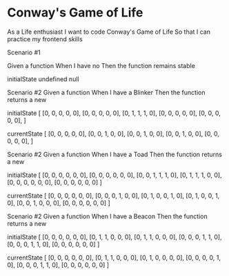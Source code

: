 # Conway's Game of Life

As a Life enthusiast
I want to code Conway's Game of Life
So that I can practice my frontend skills

Scenario #1

Given a function <next>
When I have no <initialState>
Then the function remains stable

initialState
undefined
null

Scenario #2
Given a function <next>
When I have a Blinker <initialState>
Then the function returns a new <currentState>

initialState
[
[0, 0, 0, 0, 0],
[0, 0, 0, 0, 0],
[0, 1, 1, 1, 0],
[0, 0, 0, 0, 0],
[0, 0, 0, 0, 0],
]

currentState
[
[0, 0, 0, 0, 0],
[0, 0, 1, 0, 0],
[0, 0, 1, 0, 0],
[0, 0, 1, 0, 0],
[0, 0, 0, 0, 0],
]

Scenario #2
Given a function <next>
When I have a Toad <initialState>
Then the function returns a new <currentState>

initialState
[
[0, 0, 0, 0, 0, 0],
[0, 0, 0, 0, 0, 0],
[0, 0, 1, 1, 1, 0],
[0, 1, 1, 1, 0, 0],
[0, 0, 0, 0, 0, 0],
[0, 0, 0, 0, 0, 0]
]

currentState
[
[0, 0, 0, 0, 0, 0],
[0, 0, 0, 1, 0, 0],
[0, 1, 0, 0, 1, 0],
[0, 1, 0, 0, 1, 0],
[0, 0, 1, 0, 0, 0],
[0, 0, 0, 0, 0, 0]
]

Scenario #2
Given a function <next>
When I have a Beacon <initialState>
Then the function returns a new <currentState>

initialState
[
[0, 0, 0, 0, 0, 0],
[0, 1, 1, 0, 0, 0],
[0, 1, 1, 0, 0, 0],
[0, 0, 0, 1, 1, 0],
[0, 0, 0, 1, 1, 0],
[0, 0, 0, 0, 0, 0]
]

currentState
[
[0, 0, 0, 0, 0, 0],
[0, 1, 1, 0, 0, 0],
[0, 1, 0, 0, 0, 0],
[0, 0, 0, 0, 1, 0],
[0, 0, 0, 1, 1, 0],
[0, 0, 0, 0, 0, 0]
]

